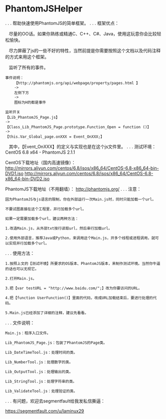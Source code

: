 # PhantomJSHelper
.
.
.
帮助快速使用PhantomJS的简单框架。
.
.
.
框架优点：

    尽量的OO话。如果你熟练或精通C、C++、C#、Java，使用这玩意你会比较轻松愉快。
    
    尽力屏蔽了js的一些不好的特性，当然前提是你需要按照这个文档以及代码注释的方式来用这个框架。
    
    监听了所有的事件。
    
    事件说明：
        【http://phantomjs.org/api/webpage/property/pages.html 】
        ->
        左侧下方
        ->
        图标为H的都是事件
    
    监听开关
    【Lib_PhantomJS_Page.js】
    ->
    【Class_Lib_PhantomJS_Page.prototype.Function_Open = function ()】
    ->
    【this.Var_Global_page.onXXX = Event_OnXXX;】
    其中，【Event_OnXXX】的定义与实现也是在这个js文件里。
.
.
.
测试环境：CentOS 6.8 x64 - PhantomJS 2.1.1

CentOS下载地址（国内高速镜像）：
http://mirrors.aliyun.com/centos/6.8/isos/x86_64/CentOS-6.8-x86_64-bin-DVD1.iso
http://mirrors.aliyun.com/centos/6.8/isos/x86_64/CentOS-6.8-x86_64-bin-DVD2.iso

PhantomJS下载地址（不用翻墙）：
http://phantomjs.org/
.
.
.
注意：

    因为PhantomJS与js语言的限制，你在外部运行一次Main.js时，同时只能加载一个url。
    
    不要试图直接在这个工程里，并行加载多个url。

    如果一定需要加载多个url，建议两种方法：
    
    1.改造Main.js，从外部txt按行读取url，然后串行加载url。
    
    2.使用外部语言，推荐Java或Python，来调用这个Main.js，开多个线程或进程调用，就可以实现并行加载多个url。
.
.
.
使用方法：

    1.按照上文的【测试环境】所要求的OS版本、PhantomJS版本，来制作测试环境。当然你牛逼的话也可以无视它。
    
    2.打开Main.js。
    
    3.把【var testURL = "http://www.baidu.com/";】改为你要访问的URL。
    
    4.把【function UserFunction()】里面的代码，改成URL加载结束后，要进行处理的代码。
    
    5.Main.js已经添加了详细的注释，建议先看看。
.
.
.
文件说明：

    Main.js：程序入口文件。
    
    Lib_PhantomJS_Page.js：包装了PhantomJS的Page类。
    
    Lib_DateTimeTool.js：处理时间的类。
    
    Lib_NumberTool.js：处理数字的类。
    
    Lib_OutputTool.js：处理输出的类。
    
    Lib_StringTool.js：处理字符串的类。
    
    Lib_ValidateTool.js：处理验证的类。
.
.
.
有问题，欢迎去segmentfault给我发私信撕逼：

https://segmentfault.com/u/laminux29
